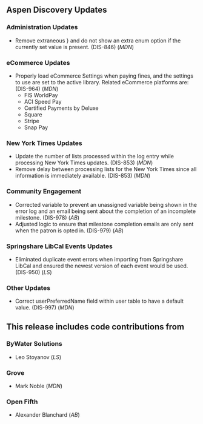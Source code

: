 ## Aspen Discovery Updates
### Administration Updates
- Remove extraneous } and do not show an extra enum option if the currently set value is present. (DIS-846) (*MDN*)

### eCommerce Updates
- Properly load eCommerce Settings when paying fines, and the settings to use are set to the active library. Related eCommerce platforms are: (DIS-964) (*MDN*)
  - FIS WorldPay
  - ACI Speed Pay
  - Certified Payments by Deluxe
  - Square
  - Stripe 
  - Snap Pay

### New York Times Updates
- Update the number of lists processed within the log entry while processing New York Times updates. (DIS-853) (*MDN*)
- Remove delay between processing lists for the New York Times since all information is immediately available. (DIS-853) (*MDN*)

### Community Engagement
- Corrected variable to prevent an unassigned variable being shown in the error log and an email being sent about the completion of an incomplete milestone. (DIS-978) (*AB*)
- Adjusted logic to ensure that milestone completion emails are only sent when the patron is opted in. (DIS-979) (*AB*)

### Springshare LibCal Events Updates
- Eliminated duplicate event errors when importing from Springshare LibCal and ensured the newest version of each event would be used. (DIS-950) (*LS*)

### Other Updates
- Correct userPreferredName field within user table to have a default value. (DIS-997) (*MDN*)

## This release includes code contributions from
### ByWater Solutions
- Leo Stoyanov (*LS*)
### Grove
- Mark Noble (*MDN*)
### Open Fifth
- Alexander Blanchard (*AB*)
